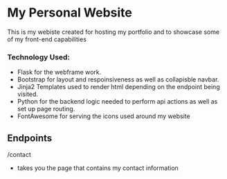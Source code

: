 # My Personal Website 

This is my webiste created for hosting my portfolio and to showcase some of my front-end capabilities

### Technology Used:

- Flask for the webframe work.
- Bootstrap for layout and respoinsiveness as well as collapisble navbar.
- Jinja2 Templates used to render html depending on the endpoint being visited.
- Python for the backend logic needed to perform api actions as well as set up page routing.
- FontAwesome for serving the icons used around my website


## Endpoints

/contact
- takes you the page that contains my contact information


